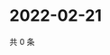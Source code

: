 # 2022-02-21

共 0 条

<!-- BEGIN WEIBO -->
<!-- 最后更新时间 Mon Feb 21 2022 22:19:23 GMT+0800 (China Standard Time) -->

<!-- END WEIBO -->
